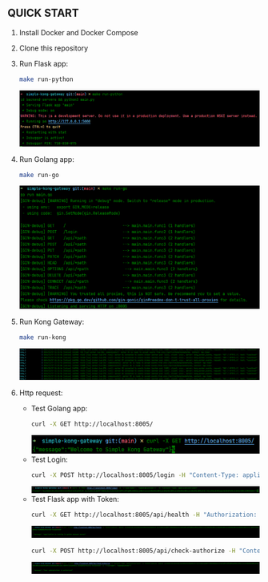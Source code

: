 ## QUICK START

1. Install Docker and Docker Compose
2. Clone this repository
3. Run Flask app:

    ```bash
    make run-python
    ```
   ![](images/python.png)
4. Run Golang app:

    ```bash
    make run-go
    ```
   ![](images/go.png)
5. Run Kong Gateway:

    ```bash
    make run-kong
    ```
   ![](images/kong.png)
6. Http request:

    - Test Golang app:
        ```bash
        curl -X GET http://localhost:8005/
        ```
      ![](images/test-go.png)
    - Test Login:
        ```bash
        curl -X POST http://localhost:8005/login -H "Content-Type: application/json" -d '{"username": "ngdangkietswe"}'
        ```
      ![](images/test-login.png)
    - Test Flask app with Token:
        ```bash
        curl -X GET http://localhost:8005/api/health -H "Authorization: Bearer {token}" 
        ```
      ![](images/test-python-health.png)
        ```bash
        curl -X POST http://localhost:8005/api/check-authorize -H "Content-Type: application/json" -H "Authorization: Bearer {token}" -d '{"username": "ngdangkietswe"}' 
        ```
      ![](images/test-python-authorize.png)